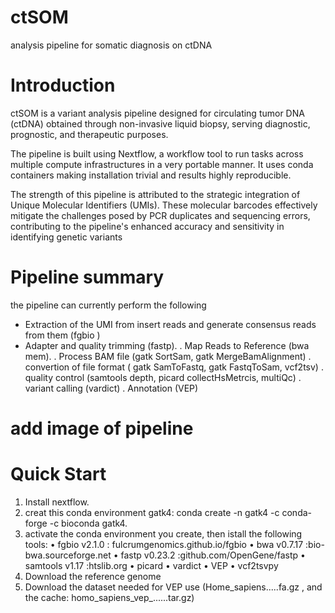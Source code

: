 # ctSOM
analysis pipeline for somatic diagnosis on ctDNA
# Introduction
ctSOM is a variant analysis pipeline designed for circulating tumor DNA (ctDNA) obtained through non-invasive liquid biopsy, serving diagnostic, prognostic, and therapeutic purposes.

The pipeline is built using Nextflow, a workflow tool to run tasks across multiple compute infrastructures in a very portable manner. It uses conda containers making installation trivial and results highly reproducible.

The strength of this pipeline is attributed to the strategic integration of Unique Molecular Identifiers (UMIs). These molecular barcodes effectively mitigate the challenges posed by PCR duplicates and sequencing errors, contributing to the pipeline's enhanced accuracy and sensitivity in identifying genetic variants

# Pipeline summary
the pipeline can currently perform the following
- Extraction of the UMI from insert reads and generate consensus reads from them (fgbio )
- Adapter and quality trimming (fastp).
. Map Reads to Reference (bwa mem).
. Process BAM file (gatk SortSam, gatk MergeBamAlignment)
. convertion of file format ( gatk SamToFastq, gatk FastqToSam, vcf2tsv)
. quality control (samtools depth, picard collectHsMetrcis, multiQc)
. variant calling (vardict)
. Annotation (VEP)
# add image of pipeline

# Quick Start
1. Install nextflow.
2. creat this conda environment gatk4: conda create -n gatk4 -c conda-forge -c bioconda gatk4.
3. activate the conda environment you create, then istall the following tools:
• fgbio v2.1.0  : fulcrumgenomics.github.io/fgbio
• bwa v0.7.17   :bio-bwa.sourceforge.net
• fastp v0.23.2 :github.com/OpenGene/fastp
• samtools v1.17 :htslib.org
• picard
• vardict
• VEP
• vcf2tsvpy
5. Download the reference genome
6. Download the dataset needed for VEP use (Home_sapiens.....fa.gz , and the cache: homo_sapiens_vep_......tar.gz)
